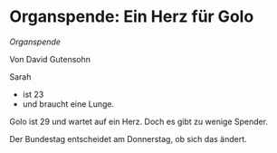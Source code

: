 # Organspende: Ein Herz für Golo

_Organspende_

Von David Gutensohn

Sarah 
- ist 23
- und braucht eine Lunge. 

Golo ist 29 und wartet auf ein Herz. 
Doch es gibt zu wenige Spender. 

Der Bundestag entscheidet am Donnerstag, ob sich das ändert. 
